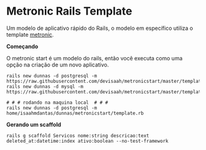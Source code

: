 # Metronic Rails Template

Um modelo de aplicativo rápido do Rails, o modelo em específico utiliza o template
 [metronic](https://keenthemes.com/metronic/ "metronic").


**Começando**

O metronic start é um modelo do rails, então você executa como uma opção na criação de um novo aplicativo.


    rails new dunnas -d postgresql -m https://raw.githubusercontent.com/devisaah/metronicstart/master/template.rb
    rails new dunnas -d mysql -m https://raw.githubusercontent.com/devisaah/metronicstart/master/template.rb
    
    # # # rodando na maquina local  # # #  
    rails new dunnas -d postgresql -m home/isaahmdantas/dunnas/metronicstart/template.rb
   
**Gerando um scaffold**   


    rails g scaffold Servicos nome:string descricao:text deleted_at:datetime:index ativo:boolean --no-test-framework
    